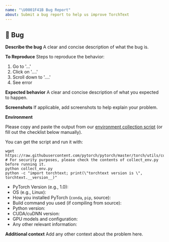 ```yaml
---
name: "\U0001F41B Bug Report"
about: Submit a bug report to help us improve TorchText
---
```


## 🐛 Bug

**Describe the bug** A clear and concise description of what the bug is.

**To Reproduce** Steps to reproduce the behavior:

1. Go to '...'
2. Click on '....'
3. Scroll down to '....'
4. See error

**Expected behavior** A clear and concise description of what you expected to happen.

**Screenshots** If applicable, add screenshots to help explain your problem.

**Environment**

Please copy and paste the output from our
[environment collection script](https://raw.githubusercontent.com/pytorch/pytorch/master/torch/utils/collect_env.py) (or
fill out the checklist below manually).

You can get the script and run it with:

```
wget https://raw.githubusercontent.com/pytorch/pytorch/master/torch/utils/collect_env.py
# For security purposes, please check the contents of collect_env.py before running it.
python collect_env.py
python -c "import torchtext; print(\"torchtext version is \", torchtext.__version__)"
```

- PyTorch Version (e.g., 1.0):
- OS (e.g., Linux):
- How you installed PyTorch (`conda`, `pip`, source):
- Build command you used (if compiling from source):
- Python version:
- CUDA/cuDNN version:
- GPU models and configuration:
- Any other relevant information:

**Additional context** Add any other context about the problem here.
